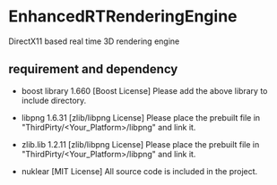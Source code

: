 # EnhancedRTRenderingEngine

DirectX11 based real time 3D rendering engine

## requirement and dependency

- boost library 1.660 [Boost License]
Please add the above library to include directory.

- libpng 1.6.31 [zlib/libpng License]
Please place the prebuilt file in "ThirdPirty/<Your_Platform>/libpng" and link it.

- zlib.lib 1.2.11 [zlib/libpng License]
Please place the prebuilt file in "ThirdPirty/<Your_Platform>/libpng" and link it.

- nuklear [MIT License]
All source code is included in the project.
